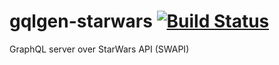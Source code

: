 # gqlgen-starwars [![Build Status](https://travis-ci.com/danishsatkut/gqlgen-starwars.svg?branch=master)](https://travis-ci.com/danishsatkut/gqlgen-starwars)
GraphQL server over StarWars API (SWAPI)
